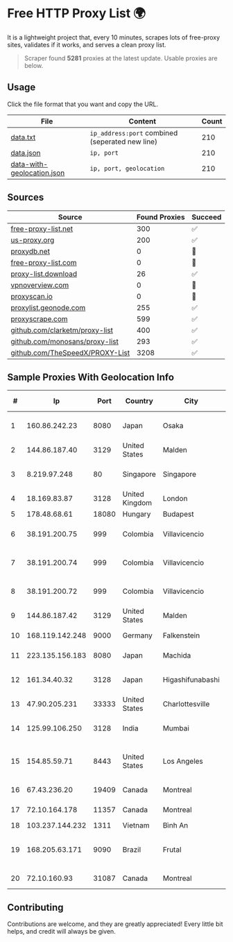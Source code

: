 
# Free HTTP Proxy List 🌍

It is a lightweight project that, every 10 minutes, scrapes lots of free-proxy sites, validates if it works, and serves a clean proxy list.


> Scraper found **5281** proxies at the latest update. Usable proxies are below.

## Usage

Click the file format that you want and copy the URL.


|File|Content|Count|
|----|-------|-----|
|[data.txt](https://raw.githubusercontent.com/themiralay/Proxy-List-World/master/data.txt)|`ip_address:port` combined (seperated new line)|210|
|[data.json](https://raw.githubusercontent.com/themiralay/Proxy-List-World/master/data.json)|`ip, port`|210|
|[data-with-geolocation.json](https://raw.githubusercontent.com/themiralay/Proxy-List-World/master/data-with-geolocation.json)|`ip, port, geolocation`|210|

## Sources

|Source|Found Proxies|Succeed|
|------|-------------|-------|
|[free-proxy-list.net](https://free-proxy-list.net)|300|✅|
|[us-proxy.org](https://www.us-proxy.org)|200|✅|
|[proxydb.net](http://proxydb.net)|0|🚫|
|[free-proxy-list.com](https://free-proxy-list.com/?page=&port=&type%5B%5D=http&type%5B%5D=https&up_time=0&search=Search)|0|🚫|
|[proxy-list.download](https://www.proxy-list.download/HTTP)|26|✅|
|[vpnoverview.com](https://vpnoverview.com/privacy/anonymous-browsing/free-proxy-servers)|0|🚫|
|[proxyscan.io](https://www.proxyscan.io)|0|🚫|
|[proxylist.geonode.com](https://proxylist.geonode.com/api/proxy-list?limit=300&page=1&sort_by=lastChecked&sort_type=desc&protocols=http,https)|255|✅|
|[proxyscrape.com](https://api.proxyscrape.com/v2/?request=displayproxies&protocol=http&timeout=10000&country=all&ssl=all&anonymity=all)|599|✅|
|[github.com/clarketm/proxy-list](https://raw.githubusercontent.com/clarketm/proxy-list/master/proxy-list-raw.txt)|400|✅|
|[github.com/monosans/proxy-list](https://raw.githubusercontent.com/monosans/proxy-list/main/proxies/http.txt)|293|✅|
|[github.com/TheSpeedX/PROXY-List](https://raw.githubusercontent.com/TheSpeedX/PROXY-List/master/http.txt)|3208|✅|


## Sample Proxies With Geolocation Info

|#|Ip|Port|Country|City|Internet Service Provider|
|-|--|----|-------|----|-------------------------|
|1|160.86.242.23|8080|Japan|Osaka|Sony Network Communications Inc|
|2|144.86.187.40|3129|United States|Malden|Charles River Operation|
|3|8.219.97.248|80|Singapore|Singapore|Alibaba Cloud (Singapore) Private Limited|
|4|18.169.83.87|3128|United Kingdom|London|Amazon Technologies Inc.|
|5|178.48.68.61|18080|Hungary|Budapest|UPC|
|6|38.191.200.75|999|Colombia|Villavicencio|Hola Telecomunicacines Colombia S.A.S|
|7|38.191.200.74|999|Colombia|Villavicencio|Hola Telecomunicacines Colombia S.A.S|
|8|38.191.200.72|999|Colombia|Villavicencio|Hola Telecomunicacines Colombia S.A.S|
|9|144.86.187.42|3129|United States|Malden|Charles River Operation|
|10|168.119.142.248|9000|Germany|Falkenstein|Hetzner Online GmbH|
|11|223.135.156.183|8080|Japan|Machida|So-net Corporation|
|12|161.34.40.32|3128|Japan|Higashifunabashi|NTT PC Communications, Inc.|
|13|47.90.205.231|33333|United States|Charlottesville|Alibaba.com LLC|
|14|125.99.106.250|3128|India|Mumbai|Hathway IP over Cable Internet Access|
|15|154.85.59.71|8443|United States|Los Angeles|Beijing Baidu Netcom Science and Technology Co., Ltd.|
|16|67.43.236.20|19409|Canada|Montreal|GloboTech Communications|
|17|72.10.164.178|11357|Canada|Montreal|GloboTech Communications|
|18|103.237.144.232|1311|Vietnam|Bình An|LVSOFT|
|19|168.205.63.171|9090|Brazil|Frutal|TCF Telecomunicações Campo Florido Ltda|
|20|72.10.160.93|31087|Canada|Montreal|GloboTech Communications|



## Contributing

Contributions are welcome, and they are greatly appreciated! Every
little bit helps, and credit will always be given.

